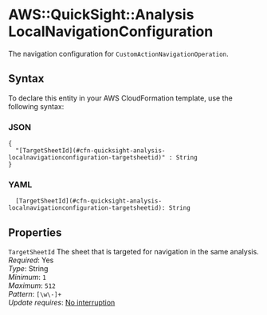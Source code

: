 # AWS::QuickSight::Analysis LocalNavigationConfiguration<a name="aws-properties-quicksight-analysis-localnavigationconfiguration"></a>

The navigation configuration for `CustomActionNavigationOperation`\.

## Syntax<a name="aws-properties-quicksight-analysis-localnavigationconfiguration-syntax"></a>

To declare this entity in your AWS CloudFormation template, use the following syntax:

### JSON<a name="aws-properties-quicksight-analysis-localnavigationconfiguration-syntax.json"></a>

```
{
  "[TargetSheetId](#cfn-quicksight-analysis-localnavigationconfiguration-targetsheetid)" : String
}
```

### YAML<a name="aws-properties-quicksight-analysis-localnavigationconfiguration-syntax.yaml"></a>

```
  [TargetSheetId](#cfn-quicksight-analysis-localnavigationconfiguration-targetsheetid): String
```

## Properties<a name="aws-properties-quicksight-analysis-localnavigationconfiguration-properties"></a>

`TargetSheetId` <a name="cfn-quicksight-analysis-localnavigationconfiguration-targetsheetid"></a>
The sheet that is targeted for navigation in the same analysis\.  
_Required_: Yes  
_Type_: String  
_Minimum_: `1`  
_Maximum_: `512`  
_Pattern_: `[\w\-]+`  
_Update requires_: [No interruption](https://docs.aws.amazon.com/AWSCloudFormation/latest/UserGuide/using-cfn-updating-stacks-update-behaviors.html#update-no-interrupt)
